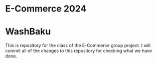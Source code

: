 # E-Commerce 2024
# WashBaku

This is repository for the class of the E-Commerce group project. I will commit all of the changes to this repository for checking what we have done.
